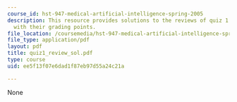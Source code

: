 ```yaml
---
course_id: hst-947-medical-artificial-intelligence-spring-2005
description: This resource provides solutions to the reviews of quiz 1 questions along
  with their grading points.
file_location: /coursemedia/hst-947-medical-artificial-intelligence-spring-2005/ee5f13f07e6dad1f87eb97d55a24c21a_quiz1_review_sol.pdf
file_type: application/pdf
layout: pdf
title: quiz1_review_sol.pdf
type: course
uid: ee5f13f07e6dad1f87eb97d55a24c21a

---
```

None